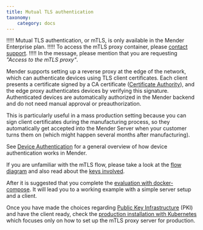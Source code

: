 ```yaml
---
title: Mutual TLS authentication
taxonomy:
    category: docs
---
```


!!!!! Mutual TLS authentication, or mTLS, is only available in the Mender Enterprise plan.
!!!!! To access the mTLS proxy container, please [contact support](https://support.northern.tech/hc/en-us).
!!!!! In the message, please mention that you are requesting *"Access to the mTLS proxy"*.

Mender supports setting up a reverse proxy at the edge of the network, which can authenticate devices using TLS client certificates. 
Each client presents a certificate signed by a CA certificate ([Certificate Authority](../03.Mutual-TLS-authentication/01.Keys-and-certificates/docs.md#certificate-authority-ca)), and the edge proxy authenticates devices by verifying this signature. 
Authenticated devices are automatically authorized in the Mender backend and do not need manual approval or preauthorization.

This is particularly useful in a mass production setting because you can sign client certificates during the manufacturing process, so they automatically get accepted into the Mender Server when your customer turns them on (which might happen several months after manufacturing).

See [Device Authentication](../../02.Overview/13.Device-authentication/docs.md) for a general overview of how device authentication works in Mender.


If you are unfamiliar with the mTLS flow, please take a look at the [flow diagram](../../02.Overview/13.Device-authentication/docs.md#client-certificates-and-mutual-tls) and also read about the [keys involved](../03.Mutual-TLS-authentication/01.Keys-and-certificates/docs.md).

After it is suggested that you complete the [evaluation with docker-compose](../03.Mutual-TLS-authentication/02.Evaluation-with-docker-compose/docs.md). It will lead you to a working example with a simple server setup and a client.

Once you have made the choices regarding [Public Key Infrastructure](https://en.wikipedia.org/wiki/Public_key_infrastructure) (PKI) and have the client ready, check the [production installation with Kubernetes](../03.Mutual-TLS-authentication/03.Production-installation-with-kubernetes/docs.md) which focuses only on how to set up the mTLS proxy server for production. 
